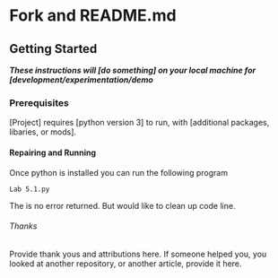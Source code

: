 # Fork and README.md

## Getting Started

***These instructions will [do something] on your local machine for [development/experimentation/demo***

### Prerequisites

[Project] requires [python version 3] to run, with [additional packages, libaries, or mods].


#### Repairing and Running
Once python is installed you can run the following program

```
Lab 5.1.py
```
The is no error returned. But would like to clean up code line.

###### Thanks
Provide thank yous and attributions here. If someone helped you, you looked at another repository, or another article, provide it here.
